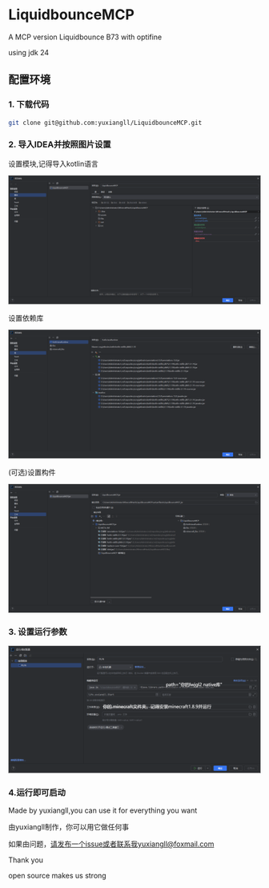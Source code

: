 # LiquidbounceMCP

A MCP version Liquidbounce B73 with optifine

using jdk 24



## 配置环境

### 1. 下载代码

```bash
git clone git@github.com:yuxiangll/LiquidbounceMCP.git
```



### 2. 导入IDEA并按照图片设置



设置模块,记得导入kotlin语言
<div align="center">
<img src="assets/codeEnv.png" alt="image">
</div>

设置依赖库

<div align="center">
<img src="assets/libs.png" alt="image">
</div>

(可选)设置构件
<div align="center">
<img src="assets/buildCfg.png" alt="image">
</div>

### 3. 设置运行参数
<div align="center">
<img src="assets/runCfg.png" alt="image">
</div>

### 4.运行即可启动



Made by yuxiangll,you can use it for everything you want

由yuxiangll制作，你可以用它做任何事

如果由问题，请发布一个issue或者联系我yuxiangll@foxmail.com

Thank you 

open source makes us strong